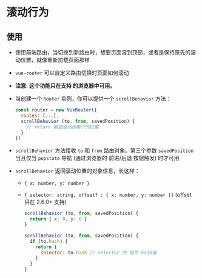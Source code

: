 # 滚动行为

## 使用

- 使用前端路由，当切换到新路由时，想要页面滚到顶部，或者是保持原先的滚动位置，就像重新加载页面那样

- `vue-router` 可以自定义路由切换时页面如何滚动

- **注意: 这个功能只在支持  的浏览器中可用。**

- 当创建一个 `Router` 实例，你可以提供一个 `scrollBehavior` 方法：

    ```js
    const router = new VueRouter({
      routes: [...],
      scrollBehavior (to, from, savedPosition) {
        // return 期望滚动到哪个的位置
      }
    })
    ```

- `scrollBehavior` 方法接收 `to` 和 `from` 路由对象。第三个参数 `savedPosition` 当且仅当 `popstate` 导航 (通过浏览器的 前进/后退 按钮触发) 时才可用

- `scrollBehavior` 返回滚动位置的对象信息，长这样：

  - `{ x: number, y: number }`

  - `{ selector: string, offset? : { x: number, y: number }}` (offset 只在 2.6.0+ 支持)

    ```js
    scrollBehavior (to, from, savedPosition) {
      return { x: 0, y: 0 }
    }
    ```

    ```js
    scrollBehavior (to, from, savedPosition) {
      if (to.hash) {
        return {
          selector: to.hash // selector 的 值为 hash值
        }
      }
    }
    ```
